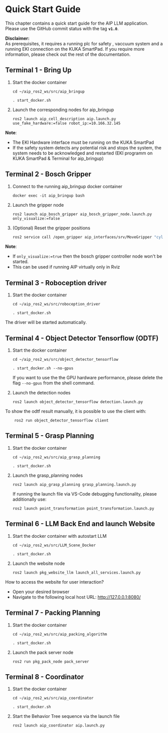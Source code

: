 # Quick Start Guide

This chapter contains a quick start guide for the AIP LLM application.   
Please use the GitHub commit status with the tag **`v1.0`**.

**Disclaimer:**   
As prerequisites, it requires a running plc for safety , vaccuum system and a running EKI connection on the KUKA SmartPad. 
If you require more information, please check out the rest of the documentation. 


## Terminal 1 - Bring Up

1. Start the docker container
	```shell 
	cd ~/aip_ros2_ws/src/aip_bringup
	```
	```shell 
	. start_docker.sh
	```

2. Launch the corresponding nodes for aip_bringup
	```shell 
	ros2 launch aip_cell_description aip.launch.py use_fake_hardware:=false robot_ip:=10.166.32.145
	```
**Note**: 
- The EKI Hardware interface must be running on the KUKA SmartPad
- If the safety system detects any potential risk and stops the system, the system needs to be acknowledged and restarted (EKI programm on KUKA SmartPad & Terminal for aip_bringup)


## Terminal 2 - Bosch Gripper

1. Connect to the running aip_bringup docker container 
	```shell 
	docker exec -it aip_bringup bash 
	```

2. Launch the gripper node

	```shell 
	ros2 launch aip_bosch_gripper aip_bosch_gripper_node.launch.py only_visualize:=false 
	```
3. (Optional) Reset the gripper positions
	```bash
	ros2 service call /open_gripper aip_interfaces/srv/MoveGripper "cylinder_ids: [1,2,3,4]"
	```
**Note**: 
- If `only_visualize:=true` then the bosch gripper controller node won't be started. 
- This can be used if running AIP virtually only in Rviz

## Terminal 3 - Roboception driver

1. Start the docker container 
	```shell 
	cd ~/aip_ros2_ws/src/roboception_driver
	```
	```shell 
	. start_docker.sh
	```
The driver will be started automatically. 



## Terminal 4 - Object Detector Tensorflow (ODTF)

1. Start the docker container 
	```shell 
	cd ~/aip_ros2_ws/src/object_detector_tensorflow
	```
	```shell 
	. start_docker.sh --no-gpus
	```
	If you want to use the the GPU hardware performance, please delete the flag `--no-gpus` from the shell command. 

2. Launch the detection nodes
	```shell 
	ros2 launch object_detector_tensorflow detection.launch.py
	```
To show the odtf result manually, it is possible to use the client with:
	
```shell
	ros2 run object_detector_tensorflow client
```

## Terminal 5 - Grasp Planning

1. Start the docker container 
	```shell 
	cd ~/aip_ros2_ws/src/aip_grasp_planning
	```
	```shell 
	. start_docker.sh
	```

2. Launch the grasp_planning nodes
	```shell 
	ros2 launch aip_grasp_planning grasp_planning.launch.py 
	```
	If running the launch file via VS-Code debugging functionality, please additionally use:    

	```shell 
	ros2 launch point_transformation point_transformation.launch.py
	```

## Terminal 6 - LLM Back End and launch Website

1. Start the docker container with autostart LLM
	```shell 
	cd ~/aip_ros2_ws/src/LLM_Scene_Docker
	```
	```shell 
	. start_docker.sh
	```
	
2. Launch the website node
	```shell 
	ros2 launch pkg_website_llm launch_all_services.launch.py
	``` 

How to access the website for user interaction?
- Open your desired browser 
- Navigate to the following local host URL: http://127.0.0.1:8080/

## Terminal 7 - Packing Planning

1. Start the docker container 
	```shell 
	cd ~/aip_ros2_ws/src/aip_packing_algorithm 
	```
	```shell 
	. start_docker.sh
	```

2. Launch the pack server node
	```shell 
	ros2 run pkg_pack_node pack_server 
	```

## Terminal 8 - Coordinator

1. Start the docker container 
	```shell 
	cd ~/aip_ros2_ws/src/aip_coordinator 
	```
	```shell 
	. start_docker.sh
	```

2. Start the Behavior Tree sequence via the launch file
	```shell 
	ros2 launch aip_coordinator aip.launch.py
	```



